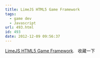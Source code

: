 ```yaml
---
title: LimeJS HTML5 Game Framework
tags:
  - game dev
  - Javascript
url: 493.html
id: 493
date: 2012-12-09 09:56:37
---
```


[LimeJS HTML5 Game Framework](http://www.limejs.com/).   收藏一下